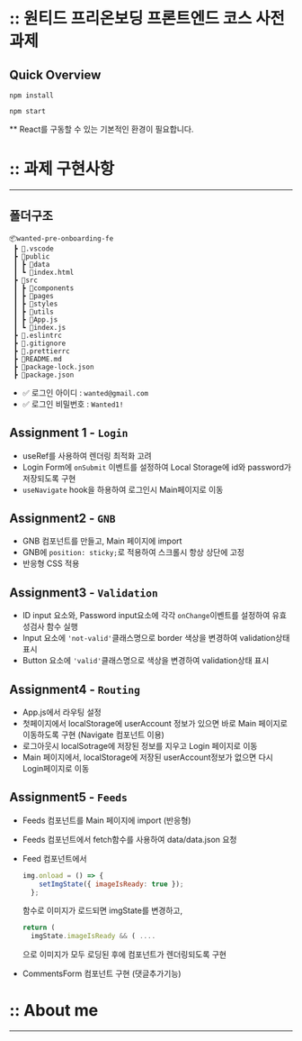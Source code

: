 # :: 원티드 프리온보딩 프론트엔드 코스 사전과제

## Quick Overview

```
npm install

npm start
```

\*\* React를 구동할 수 있는 기본적인 환경이 필요합니다.

# :: 과제 구현사항

---

## 폴더구조
```
📦wanted-pre-onboarding-fe
 ┣ 📂.vscode
 ┣ 📂public
 ┃ ┣ 📂data
 ┃ ┗ 📜index.html
 ┣ 📂src
 ┃ ┣ 📂components
 ┃ ┣ 📂pages
 ┃ ┣ 📂styles
 ┃ ┣ 📂utils
 ┃ ┣ 📜App.js
 ┃ ┗ 📜index.js
 ┣ 📜.eslintrc
 ┣ 📜.gitignore
 ┣ 📜.prettierrc
 ┣ 📜README.md
 ┣ 📜package-lock.json
 ┣ 📜package.json
 ```
* ✅ 로그인 아이디 : `wanted@gmail.com`
* ✅ 로그인 비밀번호 : `Wanted1!`

## Assignment 1 - `Login`

- useRef를 사용하여 렌더링 최적화 고려
- Login Form에 `onSubmit` 이벤트를 설정하여 Local Storage에 id와 password가 저장되도록 구현
- `useNavigate` hook을 하용하여 로그인시 Main페이지로 이동

## Assignment2 - `GNB`

- GNB 컴포넌트를 만들고, Main 페이지에 import
- GNB에 `position: sticky;`로 적용하여 스크롤시 항상 상단에 고정
- 반응형 CSS 적용

## Assignment3 - `Validation`

- ID input 요소와, Password input요소에 각각 `onChange`이벤트를 설정하여 유효성검사 함수 실행
- Input 요소에 `'not-valid'`클래스명으로 border 색상을 변경하여 validation상태 표시
- Button 요소에 `'valid'`클래스명으로 색상을 변경하여 validation상태 표시

## Assignment4 - `Routing`

- App.js에서 라우팅 설정
- 첫페이지에서 localStorage에 userAccount 정보가 있으면 바로 Main 페이지로 이동하도록 구현 (Navigate 컴포넌트 이용)
- 로그아웃시 localSotrage에 저장된 정보를 지우고 Login 페이지로 이동
- Main 페이지에서, localStorage에 저장된 userAccount정보가 없으면 다시 Login페이지로 이동

## Assignment5 - `Feeds`

- Feeds 컴포넌트를 Main 페이지에 import (반응형)
- Feeds 컴포넌트에서 fetch함수를 사용하여 data/data.json 요청
- Feed 컴포넌트에서
  ```js
  img.onload = () => {
      setImgState({ imageIsReady: true });
    };
  ```
  함수로 이미지가 로드되면 imgState를 변경하고,
  
  ```js
  return (
    imgState.imageIsReady && ( ....
  ```
  으로 이미지가 모두 로딩된 후에 컴포넌트가 렌더링되도록 구현
- CommentsForm 컴포넌트 구현 (댓글추가기능)


# :: About me

---
